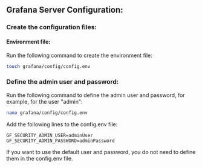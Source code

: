 ## Grafana Server Configuration:

### Create the configuration files:

#### Environment file:

Run the following command to create the environment file:

```bash
touch grafana/config/config.env
```

### Define the admin user and password:

Run the following command to define the admin user and password, for example, for the user "admin":

```bash
nano grafana/config/config.env
```

Add the following lines to the config.env file:

```
GF_SECURITY_ADMIN_USER=adminUser
GF_SECURITY_ADMIN_PASSWORD=adminPassword
```

If you want to use the default user and password, you do not need to define them in the config.env file.
